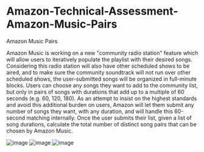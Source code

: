 # Amazon-Technical-Assessment-Amazon-Music-Pairs
Amazon Music Pairs

Amazon Music is working on a new "community radio station" feature which will allow users to iteratively populate
the playlist with their desired songs. Considering this radio station will also have other scheduled shows to be
aired, and to make sure the community soundtrack will not run over other scheduled shows, the user-submitted songs
will be organized in full-minute blocks. Users can choose any songs they want to add to the community list, but
only in pairs of songs with durations that add up to a multiple of 60 seconds (e.g. 60, 120, 180).
As an attempt to insist on the highest standards and avoid this additional burden on users, Amazon will let them
submit any number of songs they want, with any duration, and will handle this 60-second matching internally. Once
the user submits their list, given a list of song durations, calculate the total number of distinct song pairs that
can be chosen by Amazon Music.

![image](https://user-images.githubusercontent.com/51781534/104269070-6bae1b80-5463-11eb-82d3-323213cdb56b.png)
![image](https://user-images.githubusercontent.com/51781534/104269083-6f41a280-5463-11eb-9f76-73e705d1849c.png)
![image](https://user-images.githubusercontent.com/51781534/104269088-71a3fc80-5463-11eb-8f9b-1f4df509d99d.png)

